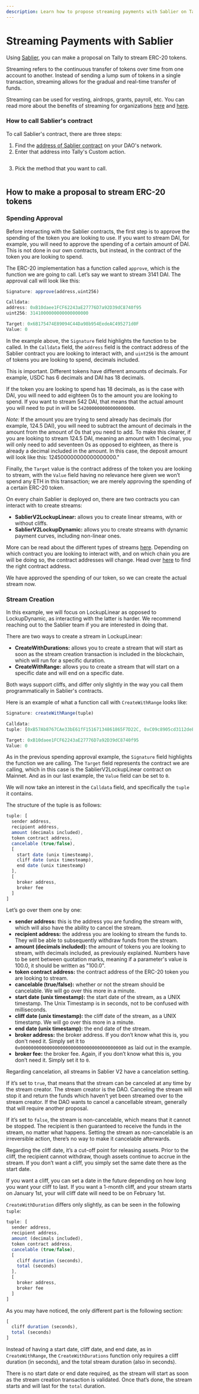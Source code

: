 ```yaml
---
description: Learn how to propose streaming payments with Sablier on Tally.
---
```


# Streaming Payments with Sablier

Using [Sablier](https://sablier.com), you can make a proposal on Tally to stream ERC-20 tokens.&#x20;

Streaming refers to the continuous transfer of tokens over time from one account to another. Instead of sending a lump sum of tokens in a single transaction, streaming allows for the gradual and real-time transfer of funds.

Streaming can be used for vesting, airdrops, grants, payroll, etc. You can read more about the benefits of streaming for organizations [here](https://sablier.com/organizations/) and [here](https://blog.sablier.com/why-your-treasury-manager-will-love-sablier-and-you-too/).

### How to call Sablier's contract

To call Sablier's contract, there are three steps:

1. Find the [address of Sablier contract](https://docs.sablier.com/contracts/v2/deployments) on your DAO's network.
2. Enter that address into Tally's Custom action.&#x20;

<figure><img src="../../../../.gitbook/assets/image (1).png" alt=""><figcaption></figcaption></figure>

3. Pick the method that you want to call.&#x20;

<figure><img src="../../../../.gitbook/assets/image (1) (1).png" alt=""><figcaption></figcaption></figure>

## How to make a proposal to stream ERC-20 tokens

### Spending Approval

Before interacting with the Sablier contracts, the first step is to approve the spending of the token you are looking to use. If you want to stream DAI, for example, you will need to approve the spending of a certain amount of DAI. This is not done in our own contracts, but instead, in the contract of the token you are looking to spend.

The ERC-20 implementation has a function called `approve`, which is the function we are going to call. Let’s say we want to stream 3141 DAI. The approval call will look like this:

```jsx
Signature: approve(address,uint256)

Calldata:
address: 0xB10daee1FCF62243aE27776D7a92D39dC8740f95
uint256: 3141000000000000000000

Target: 0x6B175474E89094C44Da98b954EedeAC495271d0F
Value: 0
```

In the example above, the `Signature` field highlights the function to be called. In the `Calldata` field, the `address` field is the contract address of the Sablier contract you are looking to interact with, and `uint256` is the amount of tokens you are looking to spend, decimals included.

This is important. Different tokens have different amounts of decimals. For example, USDC has 6 decimals and DAI has 18 decimals.

If the token you are looking to spend has 18 decimals, as is the case with DAI, you will need to add eighteen 0s to the amount you are looking to spend. If you want to stream 542 DAI, that means that the actual amount you will need to put in will be `542000000000000000000`.

_Note:_ If the amount you are trying to send already has decimals (for example, 124.5 DAI), you will need to subtract the amount of decimals in the amount from the amount of 0s that you need to add. To make this clearer, if you are looking to stream 124.5 DAI, meaning an amount with 1 decimal, you will only need to add seventeen 0s as opposed to eighteen, as there is already a decimal included in the amount. In this case, the deposit amount will look like this: 124500000000000000000."

Finally, the `Target` value is the contract address of the token you are looking to stream, with the `Value` field having no relevance here given we won’t spend any ETH in this transaction; we are merely approving the spending of a certain ERC-20 token.

On every chain Sablier is deployed on, there are two contracts you can interact with to create streams:

* **SablierV2LockupLinear:** allows you to create linear streams, with or without cliffs.
* **SablierV2LockupDynamic:** allows you to create streams with dynamic payment curves, including non-linear ones.

More can be read about the different types of streams [here](https://docs.sablier.com/concepts/protocol/stream-types). Depending on which contract you are looking to interact with, and on which chain you are will be doing so, the contract addresses will change. Head over [here](https://docs.sablier.com/contracts/v2/deployments) to find the right contract address.

We have approved the spending of our token, so we can create the actual stream now.

### Stream Creation

In this example, we will focus on LockupLinear as opposed to LockupDynamic, as interacting with the latter is harder. We recommend reaching out to the Sablier team if you are interested in doing that.

There are two ways to create a stream in LockupLinear:

* **CreateWithDurations:** allows you to create a stream that will start as soon as the stream creation transaction is included in the blockchain, which will run for a specific duration.
* **CreateWithRange:** allows you to create a stream that will start on a specific date and will end on a specific date.

Both ways support cliffs, and differ only slightly in the way you call them programmatically in Sablier's contracts.

Here is an example of what a function call with `CreateWithRange` looks like:

```jsx
Signature: createWithRange(tuple)

Calldata:
tuple: [0xB57Ab8767CAe33bE61fF15167134861865F7D22C, 0xC09c8905cd3112deE53BbFBdeBC1e9C9963BD325, 3141000000000000000000, 0x6B175474E89094C44Da98b954EedeAC495271d0F, true, [1689811200, 1689811200, 1721433600], [0x0000000000000000000000000000000000000000, 0]]

Target: 0xB10daee1FCF62243aE27776D7a92D39dC8740f95
Value: 0
```

As in the previous spending approval example, the `Signature` field highlights the function we are calling. The `Target` field represents the contract we are calling, which in this case is the SablierV2LockupLinear contract on Mainnet. And as in our last example, the `Value` field can be set to `0`.

We will now take an interest in the `Calldata` field, and specifically the `tuple` it contains.

The structure of the tuple is as follows:

```jsx
tuple: [
  sender address,
  recipient address,
  amount (decimals included),
  token contract address,
  cancelable (true/false),
  [
    start date (unix timesteamp),
    cliff date (unix timesteamp),
    end date (unix timesteamp)
  ],
  [
    broker address,
    broker fee
  ]
]
```

Let’s go over them one by one:

* **sender address:** this is the address you are funding the stream with, which will also have the ability to cancel the stream.
* **recipient address:** the address you are looking to stream the funds to. They will be able to subsequently withdraw funds from the stream.
* **amount (decimals included):** the amount of tokens you are looking to stream, with decimals included, as previously explained. Numbers have to be sent between quotation marks, meaning if a parameter's value is 100.0, it should be written as "100.0".
* **token contract address:** the contract address of the ERC-20 token you are looking to stream.
* **cancelable (true/false):** whether or not the stream should be cancelable. We will go over this more in a minute.
* **start date (unix timestamp):** the start date of the stream, as a UNIX timestamp. The Unix Timestamp is in seconds, not to be confused with milliseconds.
* **cliff date (unix timestamp):** the cliff date of the stream, as a UNIX timestamp. We will go over this more in a minute.
* **end date (unix timestamp):** the end date of the stream.
* **broker address:** the broker address. If you don’t know what this is, you don't need it. Simply set it to `0x0000000000000000000000000000000000000000` as laid out in the example.
* **broker fee:** the broker fee. Again, if you don’t know what this is, you don’t need it. Simply set it to `0`.

Regarding cancelation, all streams in Sablier V2 have a cancelation setting.

If it’s set to `true`, that means that the stream can be canceled at any time by the stream creator. The stream creator is the DAO. Canceling the stream will stop it and return the funds which haven’t yet been streamed over to the stream creator. If the DAO wants to cancel a cancellable stream, generally that will require another proposal.

If it’s set to `false`, the stream is non-cancelable, which means that it cannot be stopped. The recipient is then guaranteed to receive the funds in the stream, no matter what happens. Setting the stream as non-cancelable is an irreversible action, there’s no way to make it cancelable afterwards.

Regarding the cliff date, it’s a cut-off point for releasing assets. Prior to the cliff, the recipient cannot withdraw, though assets continue to accrue in the stream. If you don’t want a cliff, you simply set the same date there as the start date.

If you want a cliff, you can set a date in the future depending on how long you want your cliff to last. If you want a 1-month cliff, and your stream starts on January 1st, your will cliff date will need to be on February 1st.

`CreateWithDuration` differs only slightly, as can be seen in the following `tuple`:

```jsx
tuple: [
  sender address,
  recipient address,
  amount (decimals included),
  token contract address,
  cancelable (true/false),
  [
    cliff duration (seconds),
    total (seconds)
  ],
  [
    broker address,
    broker fee
  ]
]
```

As you may have noticed, the only different part is the following section:

```jsx
[
  cliff duration (seconds),
  total (seconds)
]
```

Instead of having a start date, cliff date, and end date, as in `CreateWithRange`, the `CreateWithDurations` function only requires a cliff duration (in seconds), and the total stream duration (also in seconds).

There is no start date or end date required, as the stream will start as soon as the stream creation transaction is validated. Once that’s done, the stream starts and will last for the `total` duration.
